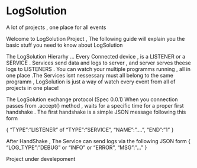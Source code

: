 # LogSolution

A lot of projects , one place for all events

Welcome to LogSolution Project , The following guide will explain you the basic stuff you need to know about LogSolution

The LogSolution Hierarhy ...
Every Connected device , is a LISTENER or a SERVICE . Services send data and logs to server , and server serves theese logs to LISTENERS . You can watch your multiple programms running , all in one place .The Services isnt nessessary must all belong to the same programm , LogSolution is just a way of watch every event from all of projects in one place!

The LogSolution exchange protocol (Spec 0.0.1) 
When you connection passes from .accept() method , waits for a specific time for a proper first handshake . The first handshake is a simple JSON message following this form 

{
“TYPE”:”LISTENER” of “TYPE”:”SERVICE”,
“NAME”:”....”,
“END”:”1”
}

After HandShake , The Service can send logs via the following JSON form
{
“LOG_TYPE”:”DEBUG” or “INFO” or “ERROR”,
“MSG”:”...”
}

Project under develepoment
